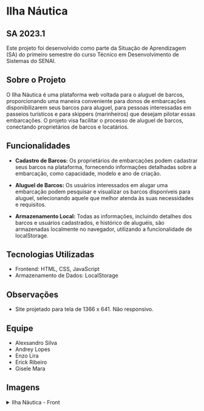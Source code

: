 

# Ilha Náutica
## SA 2023.1

Este projeto foi desenvolvido como parte da Situação de Aprendizagem (SA) do primeiro semestre do curso Técnico em Desenvolvimento de Sistemas do SENAI.

## Sobre o Projeto

O Ilha Náutica é uma plataforma web voltada para o aluguel de barcos, proporcionando uma maneira conveniente para donos de embarcações disponibilizarem seus barcos para aluguel, para pessoas interessadas em passeios turísticos e para skippers (marinheiros) que desejam pilotar essas embarcações. O projeto visa facilitar o processo de aluguel de barcos, conectando proprietários de barcos e locatários.

## Funcionalidades

- **Cadastro de Barcos:** Os proprietários de embarcações podem cadastrar seus barcos na plataforma, fornecendo informações detalhadas sobre a embarcação, como capacidade, modelo e ano de criação.

- **Aluguel de Barcos:** Os usuários interessados em alugar uma embarcação podem pesquisar e visualizar os barcos disponíveis para aluguel, selecionando aquele que melhor atenda às suas necessidades e requisitos.

- **Armazenamento Local:** Todas as informações, incluindo detalhes dos barcos e usuários cadastrados,  e histórico de aluguéis, são armazenadas localmente no navegador, utilizando a funcionalidade de localStorage.

## Tecnologias Utilizadas

- Frontend: HTML, CSS, JavaScript
- Armazenamento de Dados: LocalStorage

## Observações

- Site projetado para tela de 1366 x 641. Não responsivo.


## Equipe

- Alexsandro Silva
- Andrey Lopes
- Enzo Lira
- Erick Ribeiro
- Gisele Mara 

## Imagens

<!-- <div style="height: 400px; overflow: scroll;">
  <img src="src/assets/imagens/front/Ilha-Náutica- pagina-inicial.png" alt="Página Inicial - Home">
  <img src="src/assets/imagens/front/Ilha-Náutica-aluguel-veleiros.png" alt="Página de aluguel de veleiros">
  <img src="src/assets/imagens/front/Ilha-Náutica-cadastro.png" alt="Cadastro do usuário">
  <img src="src/assets/imagens/front/Ilha-Náutica-Techenema-65.png" alt="Página para alugar velereiro">
  <img src="src/assets/imagens/front/Ilha-Náutica-cadastro-barco.png" alt="Página de cadastro de embarcação">

</div> -->

<details>
  <summary>Ilha Náutica - Front</summary>
  <img src="src/assets/imagens/front/Ilha-Nautica- pagina-inicial.png" alt="Página Inicial - Home">
  <img src="src/assets/imagens/front/Ilha-Nautica-aluguel-veleiros.png" alt="Página de aluguel de veleiros">
  <img src="src/assets/imagens/front/Ilha-Nautica-cadastro.png" alt="Cadastro do usuário">
  <img src="src/assets/imagens/front/Ilha-Nautica-Techenema-65.png" alt="Página para alugar velereiro">
  <img src="src/assets/imagens/front/Ilha-Nautica-cadastro-barco.png" alt="Página de cadastro de embarcação">
</details>